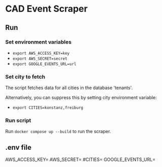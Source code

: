 # CAD Event Scraper

## Run

### Set environment variables
- `export AWS_ACCESS_KEY=key`
- `export AWS_SECRET=secret`
- `export GOOGLE_EVENTS_URL=url`

### Set city to fetch

The script fetches data for all cities in the database 'tenants'.

Alternatively, you can suppress this by setting city environment variable:
- `export CITIES=konstanz,freiburg`

### Run script

Run `docker compose up --build` to run the scraper.

## .env file
AWS_ACCESS_KEY=
AWS_SECRET=
#CITIES=
GOOGLE_EVENTS_URL=
